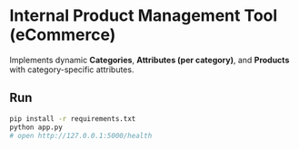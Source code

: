 # Internal Product Management Tool (eCommerce)

Implements dynamic **Categories**, **Attributes (per category)**, and **Products** with category-specific attributes.

## Run
```bash
pip install -r requirements.txt
python app.py
# open http://127.0.0.1:5000/health
```

